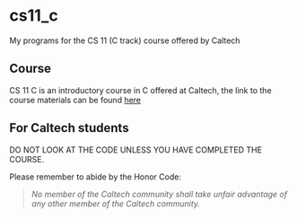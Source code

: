 # cs11_c
My programs for the CS 11 (C track) course offered by Caltech

## Course
CS 11 C is an introductory course in C offered at Caltech, the link to the course materials can be found [here](http://courses.cms.caltech.edu/cs11/material/c/mike/index.html)

## For Caltech students
DO NOT LOOK AT THE CODE UNLESS YOU HAVE COMPLETED THE COURSE.

Please remember to abide by the Honor Code:
 > *No member of the Caltech community shall take unfair advantage of any other member of the Caltech community.* 
